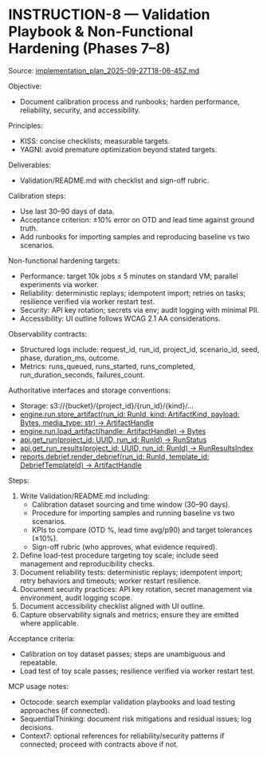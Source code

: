 # INSTRUCTION-8 — Validation Playbook & Non-Functional Hardening (Phases 7–8)
Source: [implementation_plan_2025-09-27T18-06-45Z.md](implementation_plan_2025-09-27T18-06-45Z.md)

Objective:
- Document calibration process and runbooks; harden performance, reliability, security, and accessibility.

Principles:
- KISS: concise checklists; measurable targets.
- YAGNI: avoid premature optimization beyond stated targets.

Deliverables:
- Validation/README.md with checklist and sign-off rubric.

Calibration steps:
- Use last 30–90 days of data.
- Acceptance criterion: ±10% error on OTD and lead time against ground truth.
- Add runbooks for importing samples and reproducing baseline vs two scenarios.

Non-functional hardening targets:
- Performance: target 10k jobs ≤ 5 minutes on standard VM; parallel experiments via worker.
- Reliability: deterministic replays; idempotent import; retries on tasks; resilience verified via worker restart test.
- Security: API key rotation; secrets via env; audit logging with minimal PII.
- Accessibility: UI outline follows WCAG 2.1 AA considerations.

Observability contracts:
- Structured logs include: request_id, run_id, project_id, scenario_id, seed, phase, duration_ms, outcome.
- Metrics: runs_queued, runs_started, runs_completed, run_duration_seconds, failures_count.

Authoritative interfaces and storage conventions:
- Storage: s3://{bucket}/{project_id}/{run_id}/{kind}/...
- [engine.run.store_artifact(run_id: RunId, kind: ArtifactKind, payload: Bytes, media_type: str) -> ArtifactHandle](engine/run.py:60)
- [engine.run.load_artifact(handle: ArtifactHandle) -> Bytes](engine/run.py:68)
- [api.get_run(project_id: UUID, run_id: RunId) -> RunStatus](api/openapi.yaml:1)
- [api.get_run_results(project_id: UUID, run_id: RunId) -> RunResultsIndex](api/openapi.yaml:1)
- [reports.debrief.render_debrief(run_id: RunId, template_id: DebriefTemplateId) -> ArtifactHandle](reports/debrief_template.md:1)

Steps:
1) Write Validation/README.md including:
   - Calibration dataset sourcing and time window (30–90 days).
   - Procedure for importing samples and running baseline vs two scenarios.
   - KPIs to compare (OTD %, lead time avg/p90) and target tolerances (±10%).
   - Sign-off rubric (who approves, what evidence required).
2) Define load-test procedure targeting toy scale; include seed management and reproducibility checks.
3) Document reliability tests: deterministic replays; idempotent import; retry behaviors and timeouts; worker restart resilience.
4) Document security practices: API key rotation, secret management via environment, audit logging scope.
5) Document accessibility checklist aligned with UI outline.
6) Capture observability signals and metrics; ensure they are emitted where applicable.

Acceptance criteria:
- Calibration on toy dataset passes; steps are unambiguous and repeatable.
- Load test of toy scale passes; resilience verified via worker restart test.

MCP usage notes:
- Octocode: search exemplar validation playbooks and load testing approaches (if connected).
- SequentialThinking: document risk mitigations and residual issues; log decisions.
- Context7: optional references for reliability/security patterns if connected; proceed with contracts above if not.